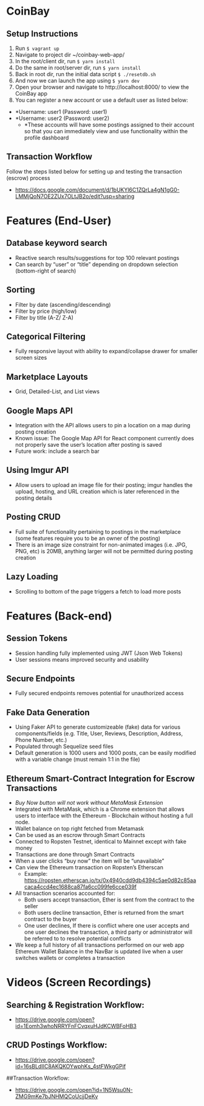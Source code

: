 # CoinBay 
## Setup Instructions
1. Run ```$ vagrant up```
2. Navigate to project dir ~/coinbay-web-app/  
3. In the root/client dir, run ```$ yarn install```
4. Do the same in root/server dir, run ```$ yarn install```
5. Back in root dir, run the initial data script ```$ ./resetdb.sh ```
6. And now we can launch the app using ```$ yarn dev```
7. Open your browser and navigate to http://localhost:8000/ to view the CoinBay app
8. You can register a new account or use a default user as listed below:
- *Username: user1 (Password: user1) 
- *Username: user2 (Password: user2)
    - *These accounts will have some postings assigned to their account so that you can immediately view and use functionality within the profile dashboard
## Transaction Workflow
Follow the steps listed below for setting up and testing the transaction (escrow) process 
- https://docs.google.com/document/d/1bUKYl6C1ZQrLa4gN1gG0-LMMjQoN7OE2ZUx7OLtJB2o/edit?usp=sharing

# Features (End-User)
## Database keyword search
- Reactive search results/suggestions for top 100 relevant postings
- Can search by “user” or “title” depending on dropdown selection (bottom-right of search)

## Sorting
- Filter by date (ascending/descending)
- Filter by price (high/low)
- Filter by title (A-Z/ Z-A)

## Categorical Filtering
- Fully responsive layout with ability to expand/collapse drawer for smaller screen sizes

## Marketplace Layouts
- Grid, Detailed-List, and List views 

## Google Maps API
- Integration with the API allows users to pin a location on a map during posting creation
- Known issue: The Google Map API for React component currently does not properly save the user’s location after posting is saved
- Future work: include a search bar

## Using Imgur API
- Allow users to upload an image file for their posting; imgur handles the upload, hosting, and URL creation which is later referenced in the posting details

## Posting CRUD
- Full suite of functionality pertaining to postings in the marketplace (some features require you to be an owner of the posting) 
- There is an image size constraint for non-animated images (i.e. JPG, PNG, etc) is 20MB, anything larger will not be permitted during posting creation

## Lazy Loading
- Scrolling to bottom of the page triggers a fetch to load more posts

# Features (Back-end)
## Session Tokens 
- Session handling fully implemented using JWT (Json Web Tokens) 
- User sessions means improved security and usability

## Secure Endpoints
- Fully secured endpoints removes potential for unauthorized access

## Fake Data Generation
- Using Faker API to generate customizeable (fake) data for various components/fields (e.g. Title, User, Reviews, Description, Address, Phone Number, etc.)
- Populated through Sequelize seed files
- Default generation is 1000 users and 1000 posts, can be easily modified with a variable change (must remain 1:1 in the file)

## Ethereum Smart-Contract Integration for Escrow Transactions
- *Buy Now button will not work without MetaMask Extension*
- Integrated with MetaMask, which is a Chrome extension that allows users to interface with the Ethereum - Blockchain without hosting a full node.
- Wallet balance on top right fetched from Metamask
- Can be used as an escrow through Smart Contracts
- Connected to Ropsten Testnet, identical to Mainnet except with fake money
- Transactions are done through Smart Contracts
- When a user clicks “buy now” the item will be “unavailable”
- Can view the Ethereum transaction on Ropsten’s Etherscan
    - Example: https://ropsten.etherscan.io/tx/0x4940cdd9db4394c5ae0d82c85aacaca4ccd4ec1688ca87fa6cc099fe6cce039f
- All transaction scenarios accounted for:
    - Both users accept transaction, Ether is sent from the contract to the seller
    - Both users decline transaction, Ether is returned from the smart contract to the buyer
    - One user declines, If there is conflict where one user accepts and one user declines the transaction, a third party or administrator will be referred to to resolve potential conflicts
- We keep a full history of all transactions performed on our web app
Ethereum Wallet Balance in the NavBar is updated live when a user switches wallets or completes a transaction


# Videos (Screen Recordings)
## Searching & Registration Workflow: 
- https://drive.google.com/open?id=1Eomh3whoNRRYFnFCvqxuHJdKCWBFoHB3

## CRUD Postings Workflow:
- https://drive.google.com/open?id=16sBLdIIC8AKQKOYwphKs_4stFWkgGPif

##Transaction Workflow:
- https://drive.google.com/open?id=1N5Wsu0N-ZMG9mKe7bJNHMQCoUcjjDeKy




